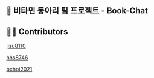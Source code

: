 ## 🍊 비타민 동아리 팀 프로젝트 - Book-Chat

## 🙋‍♀️ Contributors
[jisu8110](https://github.com/jisu8110) 

[hhs8746](https://github.com/hhs8746)

[bchoi2021](https://github.com/bchoi2021)
